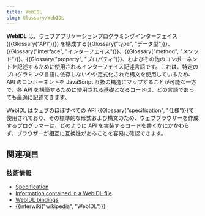 ```yaml
---
title: WebIDL
slug: Glossary/WebIDL
---
```

**WebIDL** は、ウェブアプリケーションプログラミングインターフェイス ({{Glossary("API")}}) を構成する{{Glossary("type", "データ型")}}、{{Glossary("interface", "インターフェイス")}}、{{Glossary("method", "メソッド")}}、{{Glossary("property", "プロパティ")}}、およびその他のコンポーネントを記述するために使用されるインターフェイス記述言語です。これは、特定のプログラミング言語に依存しないやや定式化された構文を使用しているため、API のコンポーネントを JavaScript 互換の構造にマップすることが可能な一方で、各 API を構築するために使用される基礎となるコードは、どの言語であっても最適に記述できます。

WebIDL はウェブのほぼすべての API {{Glossary("specification", "仕様")}}で使用されており、その標準的な形式および構文のため、ウェブブラウザーを作成するプログラマーは、どのように API を実装するコードを書くかにかかわらず、ブラウザーが相互に互換性があることを容易に確認できます。

## 関連項目

### 技術情報

- [Specification](http://www.w3.org/TR/WebIDL/)
- [Information contained in a WebIDL file](/ja/docs/MDN/Contribute/Howto/Write_an_API_reference/Information_contained_in_a_WebIDL_file)
- [WebIDL bindings](/ja/docs/Mozilla/WebIDL_bindings)
- {{interwiki("wikipedia", "WebIDL")}}

